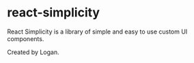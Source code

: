 # react-simplicity

React Simplicity is a library of simple and easy to use custom UI components. 

Created by Logan.